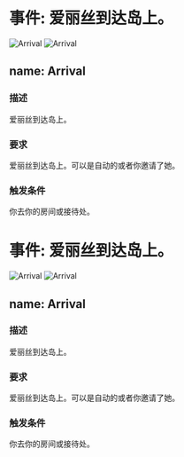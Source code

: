 
# 事件: 爱丽丝到达岛上。


![Arrival](file:///E:/games/renpy2/001/003/game/images/events/Alice/Alice_event_arrive1.jpg)
![Arrival](file:///E:/games/renpy2/001/003/game/images/events/Alice/Alice_event_arrive2.jpg)

## name: Arrival

### 描述

爱丽丝到达岛上。

### 要求

爱丽丝到达岛上。可以是自动的或者你邀请了她。

### 触发条件

你去你的房间或接待处。



# 事件: 爱丽丝到达岛上。


![Arrival](file:///E:/games/renpy2/001/003/game/images/events/Alice/Alice_event_arrive1.jpg)
![Arrival](file:///E:/games/renpy2/001/003/game/images/events/Alice/Alice_event_arrive2.jpg)

## name: Arrival

### 描述

爱丽丝到达岛上。

### 要求

爱丽丝到达岛上。可以是自动的或者你邀请了她。

### 触发条件

你去你的房间或接待处。
